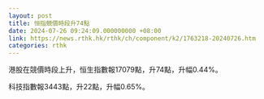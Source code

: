 ```yaml
---
layout: post
title: 恒指競價時段升74點
date: 2024-07-26 09:24:09.000000000 +08:00
link: https://news.rthk.hk/rthk/ch/component/k2/1763218-20240726.htm
categories: rthk
---
```


港股在競價時段上升，恒生指數報17079點，升74點，升幅0.44%。

科技指數報3443點，升22點，升幅0.65%。
